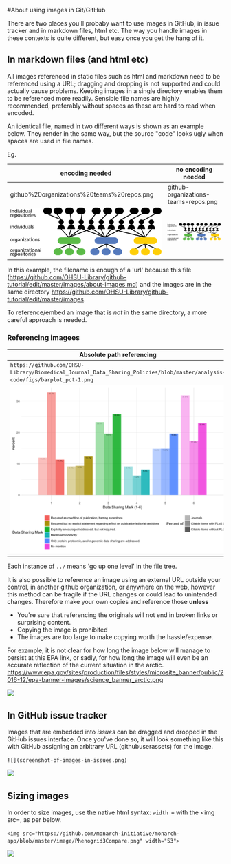 #About using images in Git/GitHub

There are two places you'll probaby want to use images in GitHub, in issue tracker and in markdown files, html etc. 
The way you handle images in these contexts is quite different, but easy once you get the hang of it.


## In markdown files (and html etc)
All images referenced in static files such as html and markdown need to be referenced using a URL; dragging and dropping is not supported and could actually cause problems. Keeping images in a single directory enables them to be referenced more readily. Sensible file names are highly recommended, preferably without spaces as these are hard to read when encoded.

An identical file, named in two different ways is shown as an example below.
They render in the same way, but the source "code" looks ugly when spaces are used in file names.

Eg. 

| encoding needed | no encoding needed |
| ------------------ | ----------- |
| github%20organizations%20teams%20repos.png | github-organizations-teams-repos.png|
| ![](github%20organizations%20teams%20repos.png) | ![](github-organizations-teams-repos.png)|

In this example, the filename is enough of a 'url' because this file (https://github.com/OHSU-Library/github-tutorial/edit/master/images/about-images.md) and the images are in the same directory https://github.com/OHSU-Library/github-tutorial/edit/master/images.

To reference/embed an image that is *not* in the same directory, a more careful approach is needed.

### Referencing imagees

| Absolute path referencing | Relative path referencing|
|-----------------------------|---------------------------|
|`https://github.com/OHSU-Library/Biomedical_Journal_Data_Sharing_Policies/blob/master/analysis-code/figs/barplot_pct-1.png`|`../../Biomedical_Journal_Data_Sharing_Policies/analysis-code/figs/barplot_pct-1.png`|
|![](https://github.com/OHSU-Library/Biomedical_Journal_Data_Sharing_Policies/blob/master/analysis-code/figs/barplot_pct-1.png)|![](../../Biomedical_Journal_Data_Sharing_Policies/analysis-code/figs/barplot_pct-1.png)|



Each instance of `../` means 'go up one level' in the file tree.

It is also possible to reference an image using an external URL outside your control, in another github organization, or anywhere on the web, however this method can be fragile if the URL changes or could lead to unintended changes. Therefore make your own copies and reference those **unless** 
 - You're  sure that referencing the originals will not end in broken links or surprising content. 
 - Copying the image is prohibited 
 - The images are too large to make copying worth the hassle/expense.
 
For example, it is not clear for how long the image below will manage to persist at this EPA link, or sadly, for how long the image will even be an accurate reflection of the current situation in the arctic. https://www.epa.gov/sites/production/files/styles/microsite_banner/public/2016-12/epa-banner-images/science_banner_arctic.png
 
 ![](https://www.epa.gov/sites/production/files/styles/microsite_banner/public/2016-12/epa-banner-images/science_banner_arctic.png)
 
 

## In GitHub issue tracker

Images that are embedded into *issues* can be dragged and dropped in the GitHub issues interface.
Once you've done so, it will look something like this with GitHub assigning an arbitrary URL (githubuserassets) for the image.

````![](screenshot-of-images-in-issues.png) ````

![](screenshot-of-images-in-issues.png)


## Sizing images

In order to size images, use the native html syntax: ````width =```` with the <img src=, as per below.

````<img src="https://github.com/monarch-initiative/monarch-app/blob/master/image/Phenogrid3Compare.png" width="53">````

<img src="https://github.com/monarch-initiative/monarch-app/blob/master/image/Phenogrid3Compare.png" width="53">

